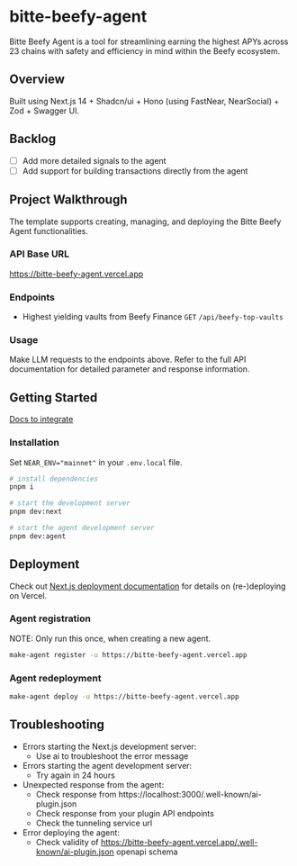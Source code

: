# bitte-beefy-agent

Bitte Beefy Agent is a tool for streamlining earning the highest APYs across 23 chains with safety and efficiency in mind within the Beefy ecosystem.

## Overview

Built using Next.js 14 + Shadcn/ui + Hono (using FastNear, NearSocial) + Zod + Swagger UI.

## Backlog

- [ ] Add more detailed signals to the agent
- [ ] Add support for building transactions directly from the agent

## Project Walkthrough

The template supports creating, managing, and deploying the Bitte Beefy Agent functionalities.

### API Base URL

<https://bitte-beefy-agent.vercel.app>

### Endpoints

- Highest yielding vaults from Beefy Finance `GET` `/api/beefy-top-vaults`

### Usage

Make LLM requests to the endpoints above. Refer to the full API documentation for detailed parameter and response information.

## Getting Started

[Docs to integrate](https://docs.mintbase.xyz/ai/assistant-plugins)

### Installation

Set `NEAR_ENV="mainnet"` in your `.env.local` file.

```bash
# install dependencies
pnpm i

# start the development server
pnpm dev:next

# start the agent development server
pnpm dev:agent
```

## Deployment

Check out [Next.js deployment documentation](https://nextjs.org/docs/deployment) for details on (re-)deploying on Vercel.

### Agent registration

NOTE: Only run this once, when creating a new agent.

```bash
make-agent register -u https://bitte-beefy-agent.vercel.app
```

### Agent redeployment

```bash
make-agent deploy -u https://bitte-beefy-agent.vercel.app
```

## Troubleshooting

- Errors starting the Next.js development server:
  - Use ai to troubleshoot the error message
- Errors starting the agent development server:
  - Try again in 24 hours
- Unexpected response from the agent:
  - Check response from https://localhost:3000/.well-known/ai-plugin.json
  - Check response from your plugin API endpoints
  - Check the tunneling service url
- Error deploying the agent:
  - Check validity of https://bitte-beefy-agent.vercel.app/.well-known/ai-plugin.json openapi schema
